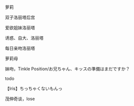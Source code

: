 萝莉



 双子洛丽塔后宫

 爱欲姐妹洛丽塔

 诱惑、自大、洛丽塔

 每日亲吻洛丽塔



萝莉母

妹吻，Tinkle Position/お兄ちゃん、キッスの準備はまだですか？



todo

【Iris】ちっちゃくないもんっ

茂伸奇谈，lose